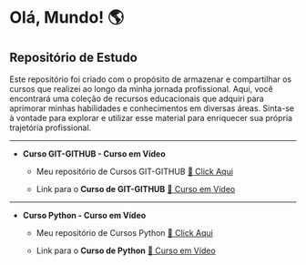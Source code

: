 # Olá, Mundo! :earth_americas:
 
 ## **Repositório de Estudo**

Este repositório foi criado com o propósito de armazenar e compartilhar os cursos que realizei ao longo da minha jornada profissional. Aqui, você encontrará uma coleção de recursos educacionais que adquiri para aprimorar minhas habilidades e conhecimentos em diversas áreas. Sinta-se à vontade para explorar e utilizar esse material para enriquecer sua própria trajetória profissional.

---
 
* **Curso GIT-GITHUB - Curso em Vídeo** 

  * Meu repositório de Cursos GIT-GITHUB  [:file_folder: Click Aqui](https://github.com/ulissescaldas/Ola-Mundo/tree/main/GIT-GITHUB)

  * Link para o **Curso de GIT-GITHUB**   [:1st_place_medal: Curso em Vídeo](https://www.cursoemvideo.com/curso/curso-de-git-e-github)

---
 
* **Curso Python - Curso em Vídeo** 

  * Meu repositório de Cursos Python  [:file_folder: Click Aqui](https://github.com/ulissescaldas/Ola-Mundo/tree/main/Python)

  * Link para o **Curso de Python**   [:1st_place_medal: Curso em Vídeo](https://www.cursoemvideo.com/curso/python-3-mundo-1)
